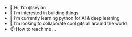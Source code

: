 - 👋 Hi, I’m @seyian
- 👀 I’m interested in building things 
- 🌱 I’m currently learning python for AI & deep learning
- 💞️ I’m looking to collaborate cool gits all around the world
- 📫 How to reach me ...

<!---
seyian/seyian is a ✨ special ✨ repository because its `README.md` (this file) appears on your GitHub profile.
You can click the Preview link to take a look at your changes.
--->
